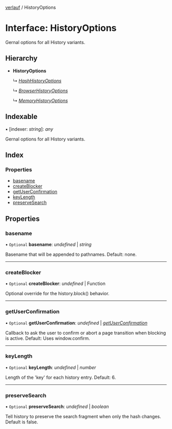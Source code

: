 [verlauf](../README.md) / HistoryOptions

# Interface: HistoryOptions

Gernal options for all History variants.

## Hierarchy

* **HistoryOptions**

  ↳ [*HashHistoryOptions*](hashhistoryoptions.md)

  ↳ [*BrowserHistoryOptions*](browserhistoryoptions.md)

  ↳ [*MemoryHistoryOptions*](memoryhistoryoptions.md)

## Indexable

▪ [indexer: *string*]: *any*

Gernal options for all History variants.

## Index

### Properties

* [basename](historyoptions.md#basename)
* [createBlocker](historyoptions.md#createblocker)
* [getUserConfirmation](historyoptions.md#getuserconfirmation)
* [keyLength](historyoptions.md#keylength)
* [preserveSearch](historyoptions.md#preservesearch)

## Properties

### basename

• `Optional` **basename**: *undefined* \| *string*

Basename that will be appended to pathnames. Default: none.

___

### createBlocker

• `Optional` **createBlocker**: *undefined* \| Function

Optional override for the history.block() behavior.

___

### getUserConfirmation

• `Optional` **getUserConfirmation**: *undefined* \| [*getUserConfirmation*](../README.md#getuserconfirmation)

Callback to ask the user to confirm or abort a page transition when blocking is active.
Default: Uses window.confirm.

___

### keyLength

• `Optional` **keyLength**: *undefined* \| *number*

Length of the 'key' for each history entry. Default: 6.

___

### preserveSearch

• `Optional` **preserveSearch**: *undefined* \| *boolean*

Tell history to preserve the search fragment when only the hash changes.
Default is false.
